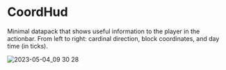 # CoordHud

Minimal datapack that shows useful information to the player in the actionbar.
From left to right: cardinal direction, block coordinates, and day time (in ticks).

![2023-05-04_09 30 28](https://user-images.githubusercontent.com/131634556/236348121-acb61f38-f593-4b50-af14-cf36f41e7c11.png)
